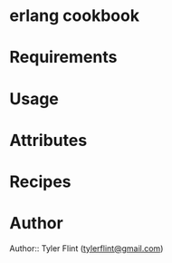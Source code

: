 # erlang cookbook

# Requirements

# Usage

# Attributes

# Recipes

# Author

Author:: Tyler Flint (<tylerflint@gmail.com>)
